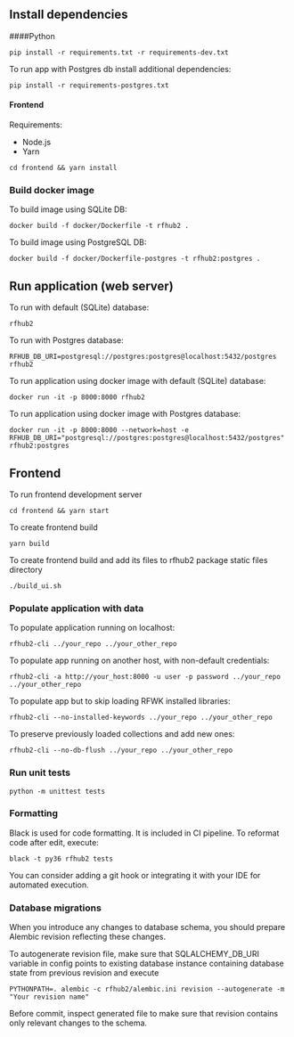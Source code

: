## Install dependencies
####Python
```
pip install -r requirements.txt -r requirements-dev.txt
```
To run app with Postgres db install additional dependencies:
```
pip install -r requirements-postgres.txt
```

#### Frontend

Requirements:
- Node.js
- Yarn

```
cd frontend && yarn install
```

### Build docker image
To build image using SQLite DB:
```
docker build -f docker/Dockerfile -t rfhub2 .
```
To build image using PostgreSQL DB:
```
docker build -f docker/Dockerfile-postgres -t rfhub2:postgres .
```
## Run application (web server)
To run with default (SQLite) database:
```
rfhub2
```
To run with Postgres database:
```
RFHUB_DB_URI=postgresql://postgres:postgres@localhost:5432/postgres rfhub2
```
To run application using docker image with default (SQLite) database:
```
docker run -it -p 8000:8000 rfhub2
```
To run application using docker image with Postgres database:
```
docker run -it -p 8000:8000 --network=host -e RFHUB_DB_URI="postgresql://postgres:postgres@localhost:5432/postgres" rfhub2:postgres
```

## Frontend
To run frontend development server
```
cd frontend && yarn start
```

To create frontend build
```
yarn build
```
To create frontend build and add its files to rfhub2 package static files directory
```
./build_ui.sh
```

### Populate application with data
To populate application running on localhost:
```
rfhub2-cli ../your_repo ../your_other_repo
```
To populate app running on another host, with non-default credentials:
```
rfhub2-cli -a http://your_host:8000 -u user -p password ../your_repo ../your_other_repo
```
To populate app but to skip loading RFWK installed libraries:
```
rfhub2-cli --no-installed-keywords ../your_repo ../your_other_repo
```
To preserve previously loaded collections and add new ones:
```
rfhub2-cli --no-db-flush ../your_repo ../your_other_repo
```

### Run unit tests
```
python -m unittest tests
```

### Formatting
Black is used for code formatting. It is included in CI pipeline.
To reformat code after edit, execute:
```
black -t py36 rfhub2 tests
```

You can consider adding a git hook or integrating it with your IDE for automated execution.

### Database migrations
When you introduce any changes to database schema, you should prepare Alembic revision reflecting these changes.

To autogenerate revision file, make sure that SQLALCHEMY_DB_URI variable in config points to existing database instance
containing database state from previous revision and execute

```
PYTHONPATH=. alembic -c rfhub2/alembic.ini revision --autogenerate -m "Your revision name"
```
Before commit, inspect generated file to make sure that revision contains only relevant changes to the schema.
